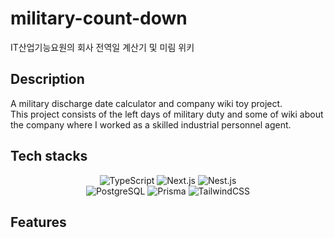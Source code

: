 # military-count-down
IT산업기능요원의 회사 전역일 계산기 및 미림 위키

## Description
A military discharge date calculator and company wiki toy project.<br/>
This project consists of the left days of military duty and some of wiki about the company where I worked as a skilled industrial personnel agent.

## Tech stacks
<div align="center">
  <img alt="TypeScript" src ="https://img.shields.io/badge/TypeScript-3178C6.svg?&style=for-the-badge&logo=TypeScript&logoColor=white"/>
  <img alt="Next.js" src ="https://img.shields.io/badge/Next.js-000000.svg?&style=for-the-badge&logo=Next.js&logoColor=white"/>
  <img alt="Nest.js" src ="https://img.shields.io/badge/NestJS-E0234E.svg?&style=for-the-badge&logo=NestJS&logoColor=white"/>
  <br/>
  <img alt="PostgreSQL" src ="https://img.shields.io/badge/PostgreSQL-4169E1.svg?&style=for-the-badge&logo=PostgreSQL&logoColor=white"/>
  <img alt="Prisma" src ="https://img.shields.io/badge/Prisma-2D3748.svg?&style=for-the-badge&logo=Prisma&logoColor=white"/>
  <img alt="TailwindCSS" src ="https://img.shields.io/badge/TailwindCSS-06B6D4.svg?&style=for-the-badge&logo=TailwindCSS&logoColor=white"/>
  
</div>

## Features
